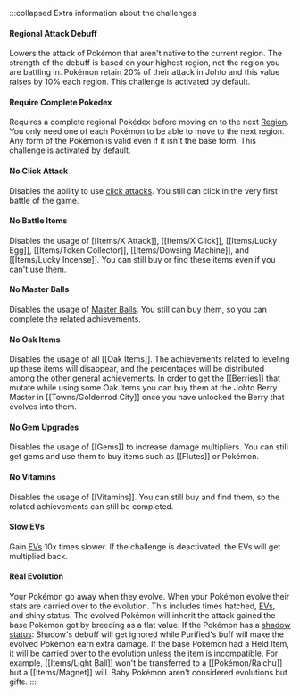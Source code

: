 :::collapsed Extra information about the challenges
#### Regional Attack Debuff
Lowers the attack of Pokémon that aren't native to the current region. The strength of the debuff is based on your highest region, not the region you are battling in. Pokémon retain 20% of their attack in Johto and this value raises by 10% each region. This challenge is activated by default.

#### Require Complete Pokédex
Requires a complete regional Pokédex before moving on to the next [Region](#!Regions). You only need one of each Pokémon to be able to move to the next region. Any form of the Pokémon is valid even if it isn't the base form. This challenge is activated by default.

#### No Click Attack
Disables the ability to use [click attacks](#!Click_Attack). You still can click in the very first battle of the game.

#### No Battle Items
Disables the usage of [[Items/X Attack]], [[Items/X Click]], [[Items/Lucky Egg]], [[Items/Token Collector]], [[Items/Dowsing Machine]], and [[Items/Lucky Incense]]. You can still buy or find these items even if you can't use them.

#### No Master Balls
Disables the usage of [Master Balls](#!Items/Master_Ball). You still can buy them, so you can complete the related achievements.

#### No Oak Items
Disables the usage of all [[Oak Items]]. The achievements related to leveling up these items will disappear, and the percentages will be distributed among the other general achievements. In order to get the [[Berries]] that mutate while using some Oak Items you can buy them at the Johto Berry Master in [[Towns/Goldenrod City]] once you have unlocked the Berry that evolves into them.

#### No Gem Upgrades
Disables the usage of [[Gems]] to increase damage multipliers. You can still get gems and use them to buy items such as [[Flutes]] or Pokémon.

#### No Vitamins
Disables the usage of [[Vitamins]]. You can still buy and find them, so the related achievements can still be completed.

#### Slow EVs
Gain [EVs](#!Pokérus) 10x times slower. If the challenge is deactivated, the EVs will get multiplied back.

#### Real Evolution
Your Pokémon go away when they evolve. When your Pokémon evolve their stats are carried over to the evolution. This includes times hatched, [EVs](#!Pokérus), and shiny status. The evolved Pokémon will inherit the attack gained the base Pokémon got by breeding as a flat value. If the Pokémon has a [shadow status](#!Shadow_Pokémon): Shadow's debuff will get ignored while Purified's buff will make the evolved Pokémon earn extra damage. If the base Pokémon had a Held Item, it will be carried over to the evolution unless the item is incompatible. For example, [[Items/Light Ball]] won't be transferred to a [[Pokémon/Raichu]] but a [[Items/Magnet]] will. Baby Pokémon aren't considered evolutions but gifts.
:::